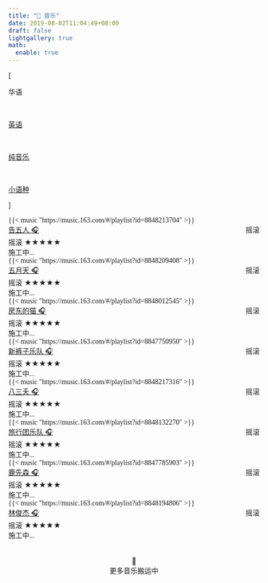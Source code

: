 ```yaml
---
title: "🎹 音乐"
date: 2019-08-02T11:04:49+08:00
draft: false
lightgallery: true
math:
  enable: true
---
```


<div class="nav-tab">
  <p class="bord">[</p>
  <p class="now">华语</p>&nbsp;
  <a href="../music-en"><p class="not">英语</p></a>&nbsp;
  <a href="../music-light"><p class="not">纯音乐</p></a>&nbsp;
  <a href="../music-other"><p class="not">小语种</p></a>
  <p class="bord">]</p>
</div>

<div class="culture-list" cover-src="" json-src="books.json">
  <div class="media-music">
    <!-- <div class="media-meta"> -->
      <div class="media-meta-item-music intro"><font face="LXGW WenKai Screen">
        {{< music "https://music.163.com/#/playlist?id=8848213704" >}}</font>
      </div> 
    <!-- </div> -->
  </div>
  <div class="media-music">
    <div class="media-meta">
      <div class="media-meta-item title"><a href="">告五人 🎧</a><span style="float:right;font-weight:400">摇滚</span></div>
      <div class="media-meta-item">
        <span class="author">摇滚</span>
        <span class="star-score">★★★★★</span>
      </div>
      <div class="media-meta-item-music intro"><font face="LXGW WenKai Screen">施工中...</font></div> 
    </div>
  </div>
  <div class="media-music">
    <!-- <div class="media-meta"> -->
      <div class="media-meta-item-music intro"><font face="LXGW WenKai Screen">
        {{< music "https://music.163.com/#/playlist?id=8848209408" >}}</font>
      </div> 
    <!-- </div> -->
  </div>
  <div class="media-music">
    <div class="media-meta">
      <div class="media-meta-item title"><a href="">五月天 🎧</a><span style="float:right;font-weight:400">摇滚</span></div>
      <div class="media-meta-item">
        <span class="author">摇滚</span>
        <span class="star-score">★★★★★</span>
      </div>
      <div class="media-meta-item-music intro"><font face="LXGW WenKai Screen">施工中...</font></div> 
    </div>
  </div>
  <div class="media-music">
    <!-- <div class="media-meta"> -->
      <div class="media-meta-item-music intro"><font face="LXGW WenKai Screen">
        {{< music "https://music.163.com/#/playlist?id=8848012545" >}}</font>
      </div> 
    <!-- </div> -->
  </div>
  <div class="media-music">
    <div class="media-meta">
      <div class="media-meta-item title"><a href="">房东的猫 🎧</a><span style="float:right;font-weight:400">摇滚</span></div>
      <div class="media-meta-item">
        <span class="author">摇滚</span>
        <span class="star-score">★★★★★</span>
      </div>
      <div class="media-meta-item-music intro"><font face="LXGW WenKai Screen">施工中...</font></div> 
    </div>
  </div>
  <div class="media-music">
    <!-- <div class="media-meta"> -->
      <div class="media-meta-item-music intro"><font face="LXGW WenKai Screen">
        {{< music "https://music.163.com/#/playlist?id=8847750950" >}}</font>
      </div> 
    <!-- </div> -->
  </div>
  <div class="media-music">
    <div class="media-meta">
      <div class="media-meta-item title"><a href="">新裤子乐队 🎧</a><span style="float:right;font-weight:400">摇滚</span></div>
      <div class="media-meta-item">
        <span class="author">摇滚</span>
        <span class="star-score">★★★★★</span>
      </div>
      <div class="media-meta-item-music intro"><font face="LXGW WenKai Screen">施工中...</font></div> 
    </div>
  </div>
  <div class="media-music">
    <!-- <div class="media-meta"> -->
      <div class="media-meta-item-music intro"><font face="LXGW WenKai Screen">
        {{< music "https://music.163.com/#/playlist?id=8848217316" >}}</font>
      </div> 
    <!-- </div> -->
  </div>
  <div class="media-music">
    <div class="media-meta">
      <div class="media-meta-item title"><a href="">八三夭 🎧</a><span style="float:right;font-weight:400">摇滚</span></div>
      <div class="media-meta-item">
        <span class="author">摇滚</span>
        <span class="star-score">★★★★★</span>
      </div>
      <div class="media-meta-item-music intro"><font face="LXGW WenKai Screen">施工中...</font></div> 
    </div>
  </div>
  <div class="media-music">
    <!-- <div class="media-meta"> -->
      <div class="media-meta-item-music intro"><font face="LXGW WenKai Screen">
        {{< music "https://music.163.com/#/playlist?id=8848132270" >}}</font>
      </div> 
    <!-- </div> -->
  </div>
  <div class="media-music">
    <div class="media-meta">
      <div class="media-meta-item title"><a href="">旅行团乐队 🎧</a><span style="float:right;font-weight:400">摇滚</span></div>
      <div class="media-meta-item">
        <span class="author">摇滚</span>
        <span class="star-score">★★★★★</span>
      </div>
      <div class="media-meta-item-music intro"><font face="LXGW WenKai Screen">施工中...</font></div> 
    </div>
  </div>
  <div class="media-music">
    <!-- <div class="media-meta"> -->
      <div class="media-meta-item-music intro"><font face="LXGW WenKai Screen">
        {{< music "https://music.163.com/#/playlist?id=8847785903" >}}</font>
      </div> 
    <!-- </div> -->
  </div>
  <div class="media-music">
    <div class="media-meta">
      <div class="media-meta-item title"><a href="">鹿先森 🎧</a><span style="float:right;font-weight:400">摇滚</span></div>
      <div class="media-meta-item">
        <span class="author">摇滚</span>
        <span class="star-score">★★★★★</span>
      </div>
      <div class="media-meta-item-music intro"><font face="LXGW WenKai Screen">施工中...</font></div> 
    </div>
  </div>
  <div class="media-music">
    <!-- <div class="media-meta"> -->
      <div class="media-meta-item-music intro"><font face="LXGW WenKai Screen">
        {{< music "https://music.163.com/#/playlist?id=8848194806" >}}</font>
      </div> 
    <!-- </div> -->
  </div>
  <div class="media-music">
    <div class="media-meta">
      <div class="media-meta-item title"><a href="">林俊杰 🎧</a><span style="float:right;font-weight:400">摇滚</span></div>
      <div class="media-meta-item">
        <span class="author">摇滚</span>
        <span class="star-score">★★★★★</span>
      </div>
      <div class="media-meta-item-music intro"><font face="LXGW WenKai Screen">施工中...</font></div> 
    </div>
  </div>
</div>

<center><br><br>🔐<br>更多音乐搬运中</center>